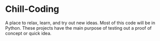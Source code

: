 # Chill-Coding
A place to relax, learn, and try out new ideas.
Most of this code will be in Python. These projects have the main purpose
of testing out a proof of concept or quick idea.

